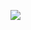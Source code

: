 ![](https://github.com/dannaward/landmarks-swiftui-multiplatform/assets/71601985/19199e1d-336a-4e93-98f9-ad91a62fd971)
